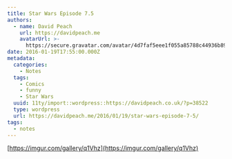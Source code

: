 ```yaml
---
title: Star Wars Episode 7.5
authors:
  - name: David Peach
    url: https://davidpeach.me
    avatarUrl: >-
      https://secure.gravatar.com/avatar/4d7faf5eee1f055a85788c44936b8995eaab6dfb004e7854ec747ccb272e91ee?s=96&d=mm&r=g
date: 2016-01-19T17:55:00.000Z
metadata:
  categories:
    - Notes
  tags:
    - Comics
    - funny
    - Star Wars
  uuid: 11ty/import::wordpress::https://davidpeach.co.uk/?p=38522
  type: wordpress
  url: https://davidpeach.me/2016/01/19/star-wars-episode-7-5/
tags:
  - notes
---
```

[https://imgur.com/gallery/q1Vhz](https://imgur.com/gallery/q1Vhz)